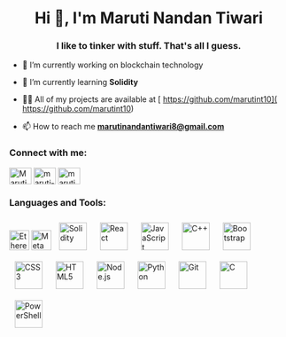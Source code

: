 <h1 align="center">Hi 👋, I'm Maruti Nandan Tiwari</h1>
<h3 align="center">I like to tinker with stuff. That's all I guess.</h3>

- 🔭 I’m currently working on blockchain technology
- 🌱 I’m currently learning **Solidity**

- 👨‍💻 All of my projects are available at [ https://github.com/marutint10]( https://github.com/marutint10)

- 📫 How to reach me **marutinandantiwari8@gmail.com**


<h3 align="left">Connect with me:</h3>
<p align="left">
<a href="https://twitter.com/Marutint10" target="blank"><img align="center" src="https://raw.githubusercontent.com/rahuldkjain/github-profile-readme-generator/master/src/images/icons/Social/twitter.svg" alt="Marutint10" height="30" width="40" /></a>
<a href="https://www.linkedin.com/in/maruti-nandan-tiwari-6a9b7b1b6/" target="blank"><img align="center" src="https://raw.githubusercontent.com/rahuldkjain/github-profile-readme-generator/master/src/images/icons/Social/linked-in-alt.svg" alt="maruti-nandan-tiwari-6a9b7b1b6" height="30" width="40" /></a>
<a href="https://www.instagram.com/marutint10/" target="blank"><img align="center" src="https://raw.githubusercontent.com/rahuldkjain/github-profile-readme-generator/master/src/images/icons/Social/instagram.svg" alt="marutint10" height="30" width="40" /></a>

<h3 align="left">Languages and Tools:</h3>
<div align="left">  
  <a href="https://ethereum.org/en/" target="_blank" rel="noreferrer"><img src="https://raw.githubusercontent.com/danielcranney/readme-generator/main/public/icons/skills/ethereum-colored.svg" width="36" height="36" alt="Ethereum" /></a>
  <a href="https://metamask.io/" target="_blank" rel="noreferrer"><img src="https://raw.githubusercontent.com/danielcranney/readme-generator/main/public/icons/skills/metamask-colored.svg" width="36" height="36" alt="MetaMask" /></a>
  <img style="margin: 10px" src="https://img.icons8.com/ios-filled/344/ffffff/solidity.png" alt="Solidity" height="50" /> 
  <img style="margin: 10px" src="https://profilinator.rishav.dev/skills-assets/react-original-wordmark.svg" alt="React" height="50" /> 
  <img style="margin: 10px" src="https://profilinator.rishav.dev/skills-assets/javascript-original.svg" alt="JavaScript" height="50" />  
  <img style="margin: 10px" src="https://profilinator.rishav.dev/skills-assets/cplusplus-original.svg" alt="C++" height="50" /> 
<img style="margin: 10px" src="https://profilinator.rishav.dev/skills-assets/bootstrap-plain.svg" alt="Bootstrap" height="50" />  
<img style="margin: 10px" src="https://profilinator.rishav.dev/skills-assets/css3-original-wordmark.svg" alt="CSS3" height="50" />  
<img style="margin: 10px" src="https://profilinator.rishav.dev/skills-assets/html5-original-wordmark.svg" alt="HTML5" height="50" />  
  
<img style="margin: 10px" src="https://profilinator.rishav.dev/skills-assets/nodejs-original-wordmark.svg" alt="Node.js" height="50" />  
<img style="margin: 10px" src="https://profilinator.rishav.dev/skills-assets/python-original.svg" alt="Python" height="50" />  
<img style="margin: 10px" src="https://profilinator.rishav.dev/skills-assets/git-scm-icon.svg" alt="Git" height="50" />  
<img style="margin: 10px" src="https://profilinator.rishav.dev/skills-assets/c-original.svg" alt="C" height="50" />  
<img style="margin: 10px" src="https://profilinator.rishav.dev/skills-assets/powershell.png" alt="PowerShell" height="50" />  

 
</div>
